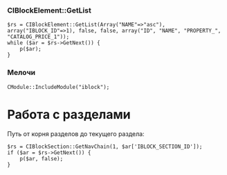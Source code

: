 <h3>CIBlockElement::GetList</h3>

    $rs = CIBlockElement::GetList(Array("NAME"=>"asc"), array("IBLOCK_ID"=>1), false, false, array("ID", "NAME", "PROPERTY_", "CATALOG_PRICE_1"));
    while ($ar = $rs->GetNext()) {
        p($ar);
    }

<h3>Мелочи</h3>

    CModule::IncludeModule("iblock");

<h1>Работа с разделами</h1>
Путь от корня разделов до текущего раздела:

    $rs = CIBlockSection::GetNavChain(1, $ar['IBLOCK_SECTION_ID']);
    if ($ar = $rs->GetNext()) {
        p($ar, false);
    }
